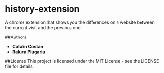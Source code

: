 # history-extension
A chrome extension that shows you the differences on a website between the current visit and the previous one

##Authors
* **Catalin Costan**
* **Raluca Plugariu**

##License
This project is licensed under the MIT License - see the LICENSE file for details